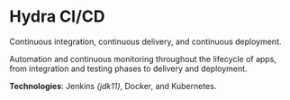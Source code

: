 # Hydra CI/CD

Continuous integration, continuous delivery, and continuous deployment.

Automation and continuous monitoring throughout the lifecycle of apps, from integration and testing phases to delivery and deployment.

**Technologies**: Jenkins _(jdk11)_, Docker, and Kubernetes.

